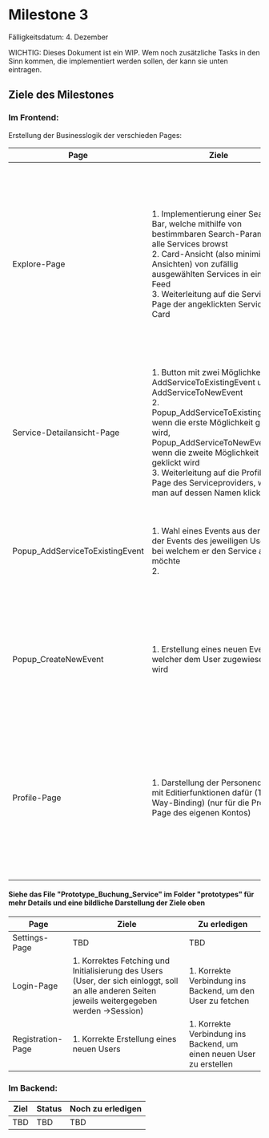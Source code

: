 # Milestone 3

Fälligkeitsdatum: 4. Dezember

WICHTIG: Dieses Dokument ist ein WIP. Wem noch zusätzliche Tasks in den Sinn kommen, die implementiert werden sollen, der kann sie unten eintragen.

## Ziele des Milestones

### Im Frontend:

Erstellung der Businesslogik der verschieden Pages:

| **Page**                        | **Ziele**                                                    | **Zu erledigen**                                             |
| ------------------------------- | ------------------------------------------------------------ | ------------------------------------------------------------ |
| Explore-Page                    | 1. Implementierung einer Search-Bar, welche mithilfe von bestimmbaren Search-Parametern alle Services browst <br/> 2. Card-Ansicht (also minimierte Ansichten) von zufällig ausgewählten Services in einem Feed <br/> 3. Weiterleitung auf die Service-Page der angeklickten Service-Card | 1. Korrekte Verbindung ins Backend, um auf die Services zuzugreifen <br/>2. Hilfsfenster zur Setzung der Search-Parameter<br/>3. Erstellung der Search-Funktion <br/>4. Erstellung des Components der Card-Ansicht der Services<br/> 5. Routing |
| Service-Detailansicht-Page      | 1. Button mit zwei Möglichkeiten: AddServiceToExistingEvent und AddServiceToNewEvent<br/>2. Popup_AddServiceToExistingEvent, wenn die erste Möglichkeit geklickt wird, Popup_AddServiceToNewEvent, wenn die zweite Möglichkeit geklickt wird<br/>3. Weiterleitung auf die Profile-Page des Serviceproviders, wenn man auf dessen Namen klickt | 1. Korrekte Verbindung ins Backend, um auf die Services zuzugreifen <br/>2. Popups <br/>3. Routing |
| Popup_AddServiceToExistingEvent | 1. Wahl eines Events aus der Liste der Events des jeweiligen Users, bei welchem er den Service adden möchte <br/>2. | 1. Korrekte Verbindung ins Backend, um auf die Events des Users zuzugreifen<br/>2. Abspeichern des neuen Services im Event |
| Popup_CreateNewEvent            | 1. Erstellung eines neuen Events, welcher dem User zugewiesen wird | 1. Korrekte Verbindung ins Backend, um den neuen Event beim User anzuspreichern <br/>2. Abspeichern des neuen Services im Event |
| Profile-Page                    | 1. Darstellung der Personendaten mit Editierfunktionen dafür (Two-Way-Binding) (nur für die Proile-Page des eigenen Kontos)<br/> | 1. Korrekte Verbindung ins Backend, um auf die User-Inormationen zuzugreifen <br/>2. Anpassung der Oberfläche, sodass sie unterschiedlich ist für die Page des eigenen Kontos und derer anderer Users |

####  Siehe das File "Prototype_Buchung_Service" im Folder "prototypes" für mehr Details und eine bildliche Darstellung der Ziele oben

| **Page**          | **Ziele**                                                    | **Zu erledigen**                                             |
| ----------------- | ------------------------------------------------------------ | ------------------------------------------------------------ |
| Settings-Page     | TBD                                                          | TBD                                                          |
| Login-Page        | 1. Korrektes Fetching und Initialisierung des Users (User, der sich einloggt, soll an alle anderen Seiten jeweils weitergegeben werden ->Session) | 1. Korrekte Verbindung ins Backend, um den User zu fetchen   |
| Registration-Page | 1. Korrekte Erstellung eines neuen Users                     | 1. Korrekte Verbindung ins Backend, um einen neuen User zu erstellen |



### Im Backend:

| **Ziel** | **Status** | **Noch zu erledigen** |
| -------- | ---------- | --------------------- |
| TBD      | TBD        | TBD                   |
